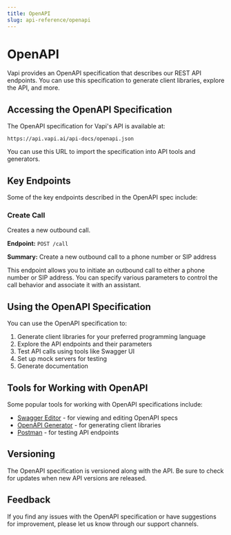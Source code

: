 ```yaml
---
title: OpenAPI
slug: api-reference/openapi
---
```


# OpenAPI

Vapi provides an OpenAPI specification that describes our REST API endpoints. You can use this specification to generate client libraries, explore the API, and more.

## Accessing the OpenAPI Specification

The OpenAPI specification for Vapi's API is available at:

```
https://api.vapi.ai/api-docs/openapi.json
```

You can use this URL to import the specification into API tools and generators.

## Key Endpoints

Some of the key endpoints described in the OpenAPI spec include:

### Create Call

Creates a new outbound call.

**Endpoint:** `POST /call`

**Summary:** Create a new outbound call to a phone number or SIP address

This endpoint allows you to initiate an outbound call to either a phone number or SIP address. You can specify various parameters to control the call behavior and associate it with an assistant.

## Using the OpenAPI Specification

You can use the OpenAPI specification to:

1. Generate client libraries for your preferred programming language
2. Explore the API endpoints and their parameters  
3. Test API calls using tools like Swagger UI
4. Set up mock servers for testing
5. Generate documentation

## Tools for Working with OpenAPI

Some popular tools for working with OpenAPI specifications include:

- [Swagger Editor](https://editor.swagger.io/) - for viewing and editing OpenAPI specs
- [OpenAPI Generator](https://openapi-generator.tech/) - for generating client libraries
- [Postman](https://www.postman.com/) - for testing API endpoints

## Versioning

The OpenAPI specification is versioned along with the API. Be sure to check for updates when new API versions are released.

## Feedback

If you find any issues with the OpenAPI specification or have suggestions for improvement, please let us know through our support channels.